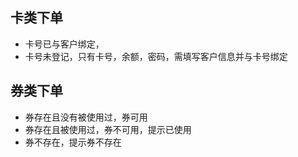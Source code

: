 ## 卡类下单
- 卡号已与客户绑定，
- 卡号未登记，只有卡号，余额，密码，需填写客户信息并与卡号绑定


## 券类下单
- 券存在且没有被使用过，券可用
- 券存在且被使用过，券不可用，提示已使用
- 券不存在，提示券不存在